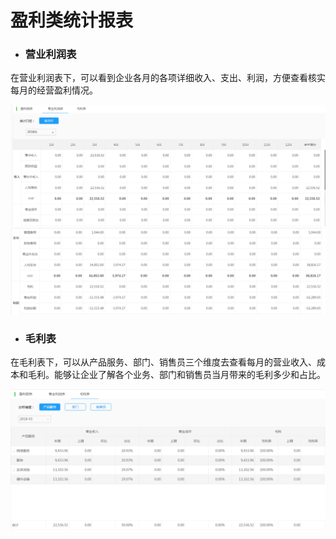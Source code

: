# 盈利类统计报表

* ### 营业利润表

在营业利润表下，可以看到企业各月的各项详细收入、支出、利润，方便查看核实每月的经营盈利情况。

![](/img/git1.png)![](/img/git2.png)

* ### 毛利表

在毛利表下，可以从产品服务、部门、销售员三个维度去查看每月的营业收入、成本和毛利。能够让企业了解各个业务、部门和销售员当月带来的毛利多少和占比。

![](/img/git3.png)

